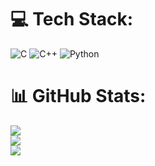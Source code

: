 # 💻 Tech Stack:
![C](https://img.shields.io/badge/c-%2300599C.svg?style=flat&logo=c&logoColor=white) ![C++](https://img.shields.io/badge/c++-%2300599C.svg?style=flat&logo=c%2B%2B&logoColor=white) ![Python](https://img.shields.io/badge/python-3670A0?style=flat&logo=python&logoColor=ffdd54)
# 📊 GitHub Stats:
![](https://github-readme-stats.vercel.app/api?username=Muchangi001&theme=github_dark&hide_border=false&include_all_commits=true&count_private=false)<br/>
![](https://github-readme-streak-stats.herokuapp.com/?user=Muchangi001&theme=github_dark&hide_border=false)<br/>
![](https://github-readme-stats.vercel.app/api/top-langs/?username=Muchangi001&theme=github_dark&hide_border=false&include_all_commits=true&count_private=false&layout=compact)

<!-- Proudly created with GPRM ( https://gprm.itsvg.in ) -->